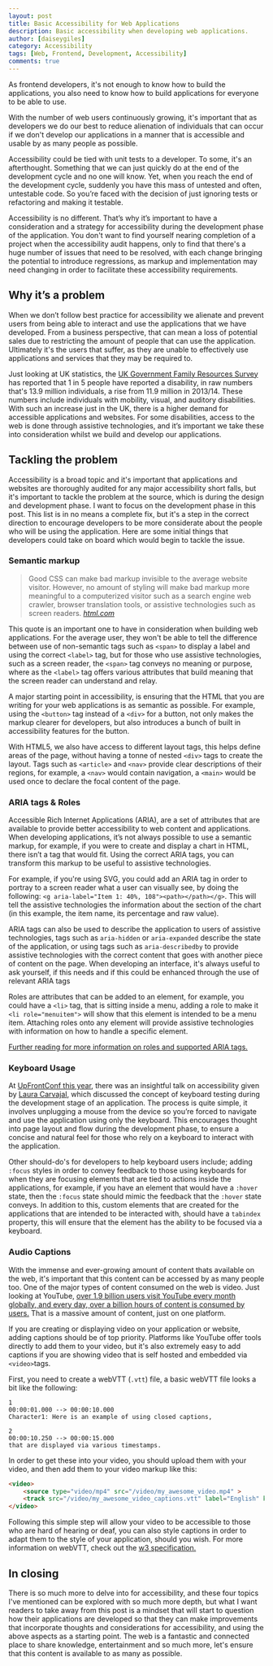 ```yaml
---
layout: post
title: Basic Accessibility for Web Applications
description: Basic accessibility when developing web applications.
author: [daiseygiles]
category: Accessibility
tags: [Web, Frontend, Development, Accessibility]
comments: true
---
```


As frontend developers, it's not enough to know how to build the applications, you also need to know how to build applications for everyone to be able to use.

With the number of web users continuously growing, it's important that as developers we do our best to reduce alienation of individuals that can occur if we don't develop our applications in a manner that is accessible and usable by as many people as possible.

Accessibility could be tied with unit tests to a developer. To some, it's an afterthought. Something that we can just quickly do at the end of the development cycle and no one will know. Yet, when you reach the end of the development cycle, suddenly you have this mass of untested and often, untestable code. So you’re faced with the decision of just ignoring tests or refactoring and making it testable.

Accessibility is no different. That’s why it’s important to have a consideration and a strategy for accessibility during the development phase of the application. You don't want to find yourself nearing completion of a project when the accessibility audit happens, only to find that there's a huge number of issues that need to be resolved, with each change bringing the potential to introduce regressions, as markup and implementation may need changing in order to facilitate these accessibility requirements.


## Why it’s a problem

When we don’t follow best practice for accessibility we alienate and prevent users from being able to interact and use the applications that we have developed. From a business perspective, that can mean a loss of potential sales due to restricting the amount of people that can use the application. Ultimately it's the users that suffer, as they are unable to effectively use applications and services that they may be required to.

Just looking at UK statistics, the [UK Government Family Resources Survey][UKGovernmentFamilyResourcesSurvey] has reported that 1 in 5 people have reported a disability, in raw numbers that's 13.9 million individuals, a rise from 11.9 million in 2013/14.  These numbers include individuals with mobility, visual, and auditory disabilities. With such an increase just in the UK, there is a higher demand for accessible applications and websites. For some disabilities, access to the web is done through assistive technologies, and it’s important we take these into consideration whilst we build and develop our applications.

## Tackling the problem

Accessibility is a broad topic and it's important that applications and websites are thoroughly audited for any major accessibility short falls, but it's important to tackle the problem at the source, which is during the design and development phase. I want to focus on the development phase in this post. This list is in no means a complete fix, but it's a step in the correct direction to encourage developers to be more considerate about the people who will be using the application. Here are some initial things that developers could take on board which would begin to tackle the issue.

### Semantic markup

> Good CSS can make bad markup invisible to the average website visitor. However, no amount of styling will make bad markup more meaningful to a computerized visitor such as a search engine web crawler, browser translation tools, or assistive technologies such as screen readers.
> <cite> [html.com][htmlQuote]

This quote is an important one to have in consideration when building web applications. For the average user, they won't be able to tell the difference between use of non-semantic tags such as `<span>` to display a label and using the correct `<label>` tag, but for those who use assistive technologies, such as a screen reader, the `<span>` tag conveys no meaning or purpose, where as the `<label>` tag offers various attributes that build meaning that the screen reader can understand and relay.

A major starting point in accessibility, is ensuring that the HTML that you are writing for your web applications is as semantic as possible. For example, using  the `<button>` tag instead of a `<div>` for a button, not only makes the markup clearer for developers, but also introduces a bunch of built in accessibility features for the button.

With HTML5, we also have access to different layout tags, this helps define areas of the page, without having a tonne of nested `<div>` tags to create the layout. Tags such as `<article>` and `<nav>` provide clear descriptions of their regions, for example, a `<nav>` would contain navigation, a `<main>` would be used once to declare the focal content of the page.

### ARIA tags & Roles

Accessible Rich Internet Applications (ARIA), are a set of attributes that are available to provide better accessibility to web content and applications.  When developing applications, it’s not always possible to use a semantic markup, for example, if you were to create and display a chart in HTML, there isn’t a tag that would fit. Using the correct ARIA tags, you can transform this markup to be useful to assistive technologies.

For example, if you're using SVG, you could add an ARIA tag in order to portray to a screen reader what a user can visually see, by doing the following:  `<g aria-label="Item 1: 40%, 108"><path></path></g>`. This will tell the assistive technologies the information about the section of the chart (in this example, the item name, its percentage and raw value).

ARIA tags can also be used to describe the application to users of assistive technologies, tags such as `aria-hidden` or `aria-expanded` describe the state of the application, or using tags such as `aria-describedby` to provide assistive technologies with the correct content that goes with another piece of content on the page. When developing an interface, it's always useful to ask yourself, if this needs and if this could be enhanced through the use of relevant ARIA tags

Roles are attributes that can be added to an element, for example, you could have a `<li>` tag, that is sitting inside a menu, adding a role to make it `<li role="menuitem">` will show that this element is intended to be a menu item. Attaching roles onto any element will provide assistive technologies with information on how to handle a specific element.

[Further reading for more information on roles and supported ARIA tags.][globalAriaAndRolesTags]


### Keyboard Usage

At [UpFrontConf this year][upFrontConf], there was an insightful talk on accessibility given by [Laura Carvajal][lauraTwitterLink], which discussed the concept of keyboard testing during the development stage of an application.  The process is quite simple, it involves unplugging a mouse from the device so you’re forced to navigate and use the application using only the keyboard. This encourages thought into page layout and flow during the development phase, to ensure a concise and natural feel for those who rely on a keyboard to interact with the application.

Other should-do's for developers to help keyboard users include; adding `:focus` styles in order to convey feedback to those using keyboards for when they are focusing elements that are tied to actions inside the applications, for example, if you have an element that would have a `:hover` state, then the `:focus` state should mimic the feedback that the `:hover` state conveys. In addition to this, custom elements that are created for the applications that are intended to be interacted with, should have a `tabindex` property, this will ensure that the element has the ability to be focused via a keyboard.

### Audio Captions

With the immense and ever-growing amount of content thats available on the web, it's important that this content can be accessed by as many people too. One of the major types of content consumed on the web is video. Just looking at YouTube, [over 1.9 billion users visit YouTube every month globally, and every day, over a billion hours of content is consumed by users.][ytStats] That is a massive amount of content, just on one platform.

If you are creating or displaying video on your application or website, adding captions should be of top priority. Platforms like YouTube offer tools directly to add them to your video, but it's also extremely easy to add captions if you are showing video that is self hosted and embedded via `<video>`tags.

First, you need to create a webVTT (`.vtt`) file, a basic webVTT file looks a bit like the following:

```
1
00:00:01.000 --> 00:00:10.000
Character1: Here is an example of using closed captions,

2
00:00:10.250 --> 00:00:15.000
that are displayed via various timestamps.
```

In order to get these into your video, you should upload them with your video, and then add them to your video markup like this:

```html
<video>
    <source type="video/mp4" src="/video/my_awesome_video.mp4" >
    <track src="/video/my_awesome_video_captions.vtt" label="English" kind="captions">
</video>
```

Following this simple step will allow your video to be accessible to those who are hard of hearing or deaf, you can also style captions in order to adapt them to the style of your application, should you wish. For more information on webVTT, check out the [w3 specification.][w3vtt]

## In closing

There is so much more to delve into for accessibility, and these four topics I've mentioned can be explored with so much more depth, but what I want readers to take away from this post is a mindset that will start to question how their applications are developed so that they can make improvements that incorporate thoughts and considerations for accessibility, and using the above aspects as a starting point. The web is a fantastic and connected place to share knowledge, entertainment and so much more, let's ensure that this content is available to as many as possible.



[UKGovernmentFamilyResourcesSurvey]: https://assets.publishing.service.gov.uk/government/uploads/system/uploads/attachment_data/file/692771/family-resources-survey-2016-17.pdf
[lauraTwitterLink]: https://twitter.com/lc512k
[globalAriaAndRolesTags]: https://www.w3.org/TR/html-aria/#allowed-aria-roles-states-and-properties
[w3vtt]: https://w3c.github.io/webvtt/#introduction-caption
[htmlQuote]: https://html.com/semantic-markup/
[ytStats]: https://www.youtube.com/intl/en-GB/yt/about/press/
[upFrontConf]: http://2018.upfrontconf.com
